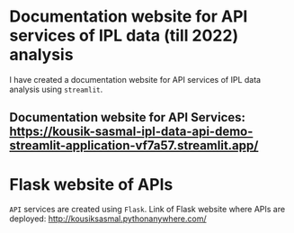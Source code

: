 # Documentation website for API services of IPL data (till 2022) analysis

I have created a documentation website for API services of IPL data analysis using `streamlit`.

Documentation website for API Services: https://kousik-sasmal-ipl-data-api-demo-streamlit-application-vf7a57.streamlit.app/
-----------------------------------------------


# Flask website of APIs

`API` services are created using `Flask`. 
Link of Flask website where APIs are deployed: http://kousiksasmal.pythonanywhere.com/
